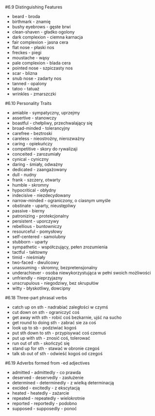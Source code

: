 #6.9 Distinguishing Features

- beard - broda
- birthmark - znamię
- bushy eyebrows - gęste brwi
- clean-shaven - gładko ogolony
- dark complexion - ciemna karnacja
- fair complexion - jasna cera
- flat nose - płaski nos
- freckes - piegi
- moustache - wąsy
- pale complexion - blada cera
- pointed nose - szpiczasty nos
- scar - blizna
- snub nose - zadarty nos
- tanned - opalony
- tatoo - tatuaż
- wrinkles - zmarszczki

#6.10 Personality Traits

- amiable - sympatyczny, uprzejmy
- assertive - stanowczy
- boastful - chełpliwy, przechwalający się
- broad-minded - tolerancyjny
- carefree - beztroski
- careless - nieostrożny, nierozważny
- caring - opiekuńczy
- competitive - skory do rywalizaji
- conceited - zarozumiały
- cynical - cyniczny
- daring - śmiały, odważny
- dedicated - zaangażowany
- dull - nudny
- frank - szczery, otwarty
- humble - skromny
- hypocritical - obłydny
- indecisive - niezdecydowany
- narrow-minded - ograniczony, o ciasnym umyśle
- obstinate - uparty, nieustępliwy
- passive - bierny
- patronizing - protekcjonalny
- persistent - uporczywy
- rebellious - buntowniczy
- resourceful - pomysłowy
- self-centered - samolubny
- stubborn - uparty
- sympathetic - współczujący, pełen zrozumienia
- tactful - taktowny
- timid - nieśmiały
- two-faced - dwulicowy
- unassuming - skromny, bezpretensjonalny
- underachiever - osoba niewykorzystująca w pełni swoich możliwości
- unfriendly - nieprzyjazny
- unscrupulous - niegodziwy, bez skrupułów
- witty - błyskotliwy, dowcipny

#6.18 Three-part phrasal verbs
- catch up on sth - nadrabiać zaległości w czymś
- cut down on sth - ograniczyć coś
- get away with sth - robić coś bezkarnie, ujść na sucho
- get round to doing sth - zabrać sie za coś
- look up to sb - podziwiać kogoś
- put sth down to sth - przypisywać coś czemuś
- put up with sth - znosić coś, tolerować
- run out of sth - skończyć się
- stand up for sth - stawać w obronie czegoś
- talk sb out of sth - odwieść kogoś od czegoś

#6.19 Adverbs formed from -ed adjectives
- admitted - admittedly - co prawda
- deserved - deservedly - zasłużenie
- determined - determinedly - z wielką determinacją
- excided - excitedly - z ekscytacją
- heated - heatedly - zażarcie
- repeated - repeatedly - wielokrotnie
- reported - reportedly - podobno
- supposed - supposedly - ponoć
